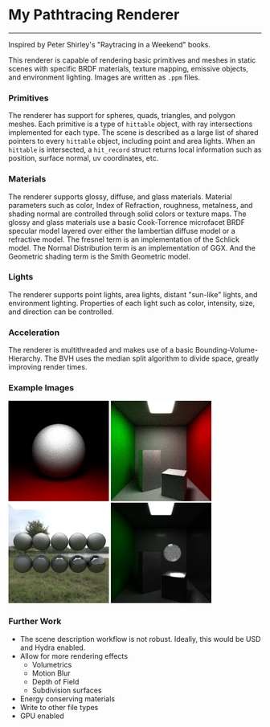 # My Pathtracing Renderer

---

Inspired by Peter Shirley's "Raytracing in a Weekend" books.

  

This renderer is capable of rendering basic primitives and meshes in static scenes with specific BRDF materials, texture mapping, emissive objects, and environment lighting. Images are written as `.ppm` files.

  

### Primitives

The renderer has support for spheres, quads, triangles, and polygon meshes. Each primitive is a type of `hittable` object, with ray intersections implemented for each type. The scene is described as a large list of shared pointers to every `hittable` object, including point and area lights. When an `hittable` is intersected, a `hit_record` struct returns local information such as position, surface normal, uv coordinates, etc.

  

### Materials

The renderer supports glossy, diffuse, and glass materials. Material parameters such as color, Index of Refraction, roughness, metalness, and shading normal are controlled through solid colors or texture maps. The glossy and glass materials use a basic Cook-Torrence microfacet BRDF specular model layered over either the lambertian diffuse model or a refractive model. The fresnel term is an implementation of the Schlick model. The Normal Distribution term is an implementation of GGX. And the Geometric shading term is the Smith Geometric model.

  

### Lights

The renderer supports point lights, area lights, distant "sun-like" lights, and environment lighting. Properties of each light such as color, intensity, size, and direction can be controlled.

  

### Acceleration

The renderer is multithreaded and makes use of a basic Bounding-Volume-Hierarchy. The BVH uses the median split algorithm to divide space, greatly improving render times.

  

### Example Images
<img src="examples/sphere.png" width="200"/> <img src="examples/cornell2.jpeg" width="200"/> <img src="examples/roughnessmetal.png" width="200"/> <img src="examples/test.png" width="200"/>

### Further Work

- The scene description workflow is not robust. Ideally, this would be USD and Hydra enabled.
- Allow for more rendering effects
	- Volumetrics
	- Motion Blur
	- Depth of Field
	- Subdivision surfaces
- Energy conserving materials
- Write to other file types
- GPU enabled
